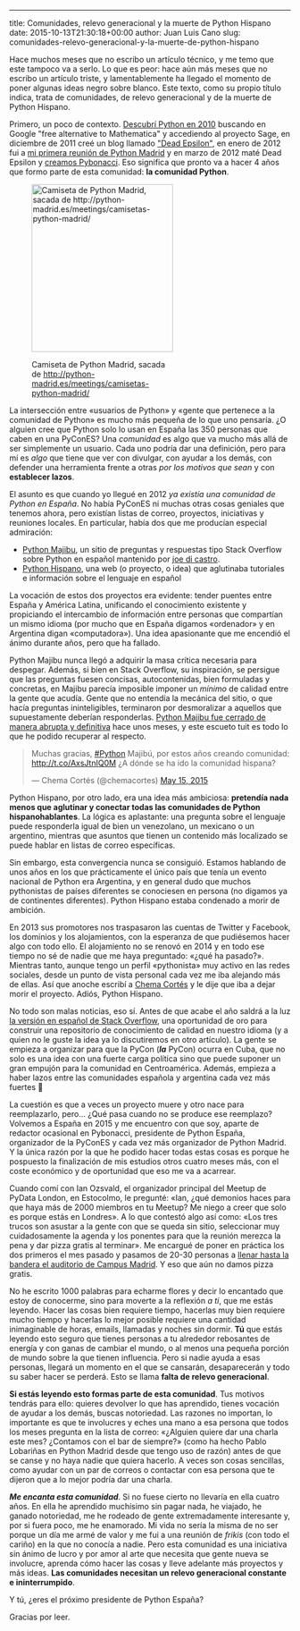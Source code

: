 ---
title: Comunidades, relevo generacional y la muerte de Python Hispano
date: 2015-10-13T21:30:18+00:00
author: Juan Luis Cano
slug: comunidades-relevo-generacional-y-la-muerte-de-python-hispano

Hace muchos meses que no escribo un artículo técnico, y me temo que este tampoco va a serlo. Lo que es peor: hace aún más meses que no escribo un artículo triste, y lamentablemente ha llegado el momento de poner algunas ideas negro sobre blanco. Este texto, como su propio título indica, trata de comunidades, de relevo generacional y de la muerte de Python Hispano.

Primero, un poco de contexto. [Descubrí Python en 2010](https://groups.google.com/d/msg/clases-2009-2010/2ZBNzZKfypk/6ai711EZE94J) buscando en Google "free alternative to Mathematica" y accediendo al proyecto Sage, en diciembre de 2011 creé un blog llamado ["Dead Epsilon"](http://web.archive.org/web/20120505160240/http://juanlu001.github.com/), en enero de 2012 fui a [mi primera reunión de Python Madrid](http://python-madrid.es/meetings/reunion-enero-2012-python-madrid/) y en marzo de 2012 maté Dead Epsilon y [creamos Pybonacci](http://pybonacci.org/2012/03/16/introduccion-a-python-para-cientificos-e-ingenieros/). Eso significa que pronto va a hacer 4 años que formo parte de esta comunidad: **la comunidad Python**.<figure id="attachment_3485" style="width: 253px" class="wp-caption aligncenter">

[<img src="http://new.pybonacci.org/images/2015/10/cami_white-253x300.jpg" alt="Camiseta de Python Madrid, sacada de http://python-madrid.es/meetings/camisetas-python-madrid/" width="253" height="300" class="size-medium wp-image-3485" srcset="https://pybonacci.org/wp-content/uploads/2015/10/cami_white-253x300.jpg 253w, https://pybonacci.org/wp-content/uploads/2015/10/cami_white.jpg 608w" sizes="(max-width: 253px) 100vw, 253px" />](http://new.pybonacci.org/images/2015/10/cami_white.jpg)<figcaption class="wp-caption-text">Camiseta de Python Madrid, sacada de http://python-madrid.es/meetings/camisetas-python-madrid/</figcaption></figure> 

La intersección entre «usuarios de Python» y «gente que pertenece a la comunidad de Python» es mucho más pequeña de lo que uno pensaría. ¿O alguien cree que Python solo lo usan en España las 350 personas que caben en una PyConES? Una _comunidad_ es algo que va mucho más allá de ser simplemente un usuario. Cada uno podría dar una definición, pero para mí es _algo_ que tiene que ver con divulgar, con ayudar a los demás, con defender una herramienta frente a otras _por los motivos que sean_ y con **establecer lazos**.

<!--more-->

El asunto es que cuando yo llegué en 2012 _ya existía una comunidad de Python en España_. No había PyConES ni muchas otras cosas geniales que tenemos ahora, pero existían listas de correo, proyectos, iniciativas y reuniones locales. En particular, había dos que me producían especial admiración:

  * [Python Majibu](http://web.archive.org/web/20131205095450/http://python.majibu.org/), un sitio de preguntas y respuestas tipo Stack Overflow sobre Python en español mantenido por [joe di castro](http://joedicastro.com/).
  * [Python Hispano](http://web.archive.org/web/20140212200352/http://python-hispano.org/), una web (o proyecto, o idea) que aglutinaba tutoriales e información sobre el lenguaje en español

La vocación de estos dos proyectos era evidente: tender puentes entre España y América Latina, unificando el conocimiento existente y propiciando el intercambio de información entre personas que compartían un mismo idioma (por mucho que en España digamos «ordenador» y en Argentina digan «computadora»). Una idea apasionante que me encendió el ánimo durante años, pero que ha fallado.

Python Majibu nunca llegó a adquirir la masa crítica necesaria para despegar. Además, si bien en Stack Overflow, su inspiración, se persigue que las preguntas fuesen concisas, autocontenidas, bien formuladas y concretas, en Majibu parecía imposible imponer un _mínimo_ de calidad entre la gente que acudía. Gente que no entendía la mecánica del sitio, o que hacía preguntas ininteligibles, terminaron por desmoralizar a aquellos que supuestamente deberían responderlas. [Python Majibu fue cerrado de manera abrupta y definitiva](https://twitter.com/chemacortes/status/599121137935736832) hace unos meses, y este escueto tuit es todo lo que he podido recuperar al respecto.

<blockquote class="twitter-tweet" width="550">
  <p lang="es" dir="ltr">
    Muchas gracias, <a href="https://twitter.com/hashtag/Python?src=hash">#Python</a> Majibú, por estos años creando comunidad: <a href="http://t.co/AxsJtnIQ0M">http://t.co/AxsJtnIQ0M</a> ¿A dónde se ha ido la comunidad hispana?
  </p>
  
  <p>
    &mdash; Chema Cortés (@chemacortes) <a href="https://twitter.com/chemacortes/status/599121137935736832">May 15, 2015</a>
  </p>
</blockquote>



Python Hispano, por otro lado, era una idea más ambiciosa: **pretendía nada menos que aglutinar y conectar todas las comunidades de Python hispanohablantes**. La lógica es aplastante: una pregunta sobre el lenguaje puede responderla igual de bien un venezolano, un mexicano o un argentino, mientras que asuntos que tienen un contenido más localizado se puede hablar en listas de correo específicas.

Sin embargo, esta convergencia nunca se consiguió. Estamos hablando de unos años en los que prácticamente el único país que tenía un evento nacional de Python era Argentina, y en general dudo que muchos pythonistas de países diferentes se conociesen en persona (no digamos ya de continentes diferentes). Python Hispano estaba condenado a morir de ambición.

En 2013 sus promotores nos traspasaron las cuentas de Twitter y Facebook, los dominios y los alojamientos, con la esperanza de que pudiésemos hacer algo con todo ello. El alojamiento no se renovó en 2014 y en todo ese tiempo no sé de nadie que me haya preguntado: «¿qué ha pasado?». Mientras tanto, aunque tengo un perfil «pythonista» muy activo en las redes sociales, desde un punto de vista personal cada vez me iba alejando más de ellas. Así que anoche escribí a [Chema Cortés](http://ch3m4.org) y le dije que iba a dejar morir el proyecto. Adiós, Python Hispano.

No todo son malas noticias, eso sí. Antes de que acabe el año saldrá a la luz [la versión en español de Stack Overflow](http://area51.stackexchange.com/proposals/42810/stack-overflow-in-spanish), una oportunidad de oro para construir una repositorio de conocimiento de calidad en nuestro idioma (y a quien no le guste la idea ya lo discutiremos en otro artículo). La gente se empieza a organizar para que la PyCon (**_la_** PyCon) ocurra en Cuba, que no solo es una idea con una fuerte carga política sino que puede suponer un gran empujón para la comunidad en Centroamérica. Además, empieza a haber lazos entre las comunidades española y argentina cada vez más fuertes 🙂

La cuestión es que a veces un proyecto muere y otro nace para reemplazarlo, pero... ¿Qué pasa cuando no se produce ese reemplazo? Volvemos a España en 2015 y me encuentro con que soy, aparte de redactor ocasional en Pybonacci, presidente de Python España, organizador de la PyConES y cada vez más organizador de Python Madrid. Y la única razón por la que he podido hacer todas estas cosas es porque he pospuesto la finalización de mis estudios otros cuatro meses más, con el coste económico y de oportunidad que eso me va a acarrear.

Cuando comí con Ian Ozsvald, el organizador principal del Meetup de PyData London, en Estocolmo, le pregunté: «Ian, ¿qué demonios haces para que haya más de 2000 miembros en tu Meetup? Me niego a creer que solo es porque estás en Londres». A lo que contestó algo así como: «Los tres trucos son asustar a la gente con que se queda sin sitio, seleccionar muy cuidadosamente la agenda y los ponentes para que la reunión merezca la pena y dar pizza gratis al terminar». Me encargué de poner en práctica los dos primeros el mes pasado y pasamos de 20-30 personas a [llenar hasta la bandera el auditorio de Campus Madrid](http://www.meetup.com/Madrid-Python-Meetup/events/224611384/). Y eso que aún no damos pizza gratis.

No he escrito 1000 palabras para echarme flores y decir lo encantado que estoy de conocerme, sino para moverte a la reflexión _a ti_, que me estás leyendo. Hacer las cosas bien requiere tiempo, hacerlas muy bien requiere mucho tiempo y hacerlas lo mejor posible requiere una cantidad inimaginable de horas, emails, llamadas y noches sin dormir. **Tú** que estás leyendo esto seguro que tienes personas a tu alrededor rebosantes de energía y con ganas de cambiar el mundo, o al menos una pequeña porción de mundo sobre la que tienen influencia. Pero si nadie ayuda a esas personas, llegará un momento en el que se cansarán, desaparecerán y todo su saber hacer se perderá. Esto se llama **falta de relevo generacional**.

**Si estás leyendo esto formas parte de esta comunidad**. Tus motivos tendrás para ello: quieres devolver lo que has aprendido, tienes vocación de ayudar a los demás, buscas notoriedad. Las razones no importan, lo importante es que te involucres y eches una mano a esa persona que todos los meses pregunta en la lista de correo: «¿Alguien quiere dar una charla este mes? ¿Contamos con el bar de siempre?» (como ha hecho Pablo Lobariñas en Python Madrid desde que tengo uso de razón) antes de que se canse y no haya nadie que quiera hacerlo. A veces son cosas sencillas, como ayudar con un par de correos o contactar con esa persona que te dijeron que a lo mejor podría dar una charla.

**_Me encanta esta comunidad_**. Si no fuese cierto no llevaría en ella cuatro años. En ella he aprendido muchísimo sin pagar nada, he viajado, he ganado notoriedad, me he rodeado de gente extremadamente interesante y, por si fuera poco, me he enamorado. Mi vida no sería la misma de no ser porque un día me armé de valor y me fui a una reunión de _frikis_ (con todo el cariño) en la que no conocía a nadie. Pero esta comunidad es una iniciativa sin ánimo de lucro y por amor al arte que necesita que gente nueva se involucre, aprenda cómo hacer las cosas y lleve adelante más proyectos y más ideas. **Las comunidades necesitan un relevo generacional constante e ininterrumpido**.

Y tú, ¿eres el próximo presidente de Python España?

Gracias por leer.
